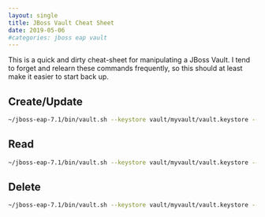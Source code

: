 ```yaml
---
layout: single
title: JBoss Vault Cheat Sheet
date: 2019-05-06
#categories: jboss eap vault
---
```


This is a quick and dirty cheat-sheet for manipulating a JBoss Vault.  I tend to forget and relearn these commands frequently, so this should at least make it easier to start back up.

## Create/Update
```bash
~/jboss-eap-7.1/bin/vault.sh --keystore vault/myvault/vault.keystore --keystore-password mysecretpassword --alias vault --vault-block myvaultblock --attribute password --sec-attr "my_secret_password_value" --enc-dir vault/myvault
```

## Read
```bash
~/jboss-eap-7.1/bin/vault.sh --keystore vault/myvault/vault.keystore --keystore-password mysecretpassword --alias vault --check-sec-attr --vault-block myvaultblock --attribute password --enc-dir vault/myvault --iteration 23 --salt 12345678
```

## Delete
```bash
~/jboss-eap-7.1/bin/vault.sh --keystore vault/myvault/vault.keystore --keystore-password mysecretpassword --alias vault  --vault-block myvaultblock -r password --enc-dir vault/myvault/
```
